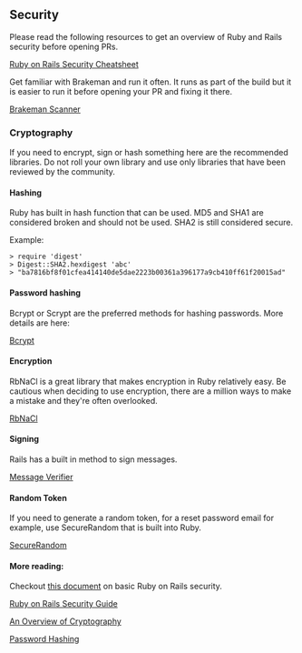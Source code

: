 ## Security

Please read the following resources to get an overview of Ruby and Rails security before opening PRs.

[Ruby on Rails Security Cheatsheet](https://www.owasp.org/index.php/Ruby_on_Rails_Cheatsheet)

Get familiar with Brakeman and run it often. It runs as part of the build but it is easier to run it before opening your PR and fixing it there.

[Brakeman Scanner](http://brakemanscanner.org/)

### Cryptography
If you need to encrypt, sign or hash something here are the recommended libraries. Do not roll your own library and use only libraries that have been reviewed by the community.

#### Hashing
Ruby has built in hash function that can be used. MD5 and SHA1 are considered broken and should not be used. SHA2 is still considered secure.

Example:
```
> require 'digest'
> Digest::SHA2.hexdigest 'abc'
> "ba7816bf8f01cfea414140de5dae2223b00361a396177a9cb410ff61f20015ad"
```

#### Password hashing
Bcrypt or Scrypt are the preferred methods for hashing passwords. More details are here:

[Bcrypt](https://github.com/codahale/bcrypt-ruby)

#### Encryption
RbNaCl is a great library that makes encryption in Ruby relatively easy. Be cautious when deciding to use encryption, there are a million ways to make a mistake and they're often overlooked.

[RbNaCl](https://github.com/cryptosphere/rbnacl)

#### Signing
Rails has a built in method to sign messages.

[Message Verifier](http://api.rubyonrails.org/classes/ActiveSupport/MessageVerifier.html)

#### Random Token
If you need to generate a random token, for a reset password email for example, use SecureRandom that is built into Ruby.

[SecureRandom](https://ruby-doc.org/stdlib-2.3.0/libdoc/securerandom/rdoc/SecureRandom.html)

#### More reading:

Checkout [this document]( https://github.com/DCAFEngineering/dcaf_case_management/blob/main/docs/SECURITY.md) on basic Ruby on Rails security.

[Ruby on Rails Security Guide](http://guides.rubyonrails.org/security.html)

[An Overview of Cryptography](http://www.garykessler.net/library/crypto.html)

[Password Hashing](https://crackstation.net/hashing-security.htm)
